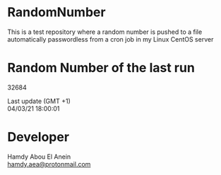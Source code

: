 # RandomNumber    
This is a test repository where a random number is pushed to a file automatically passwordless from a cron job in my Linux CentOS server    
# Random Number of the last run   
32684
      
Last update (GMT +1)    
04/03/21 18:00:01
# Developer    
Hamdy Abou El Anein   
hamdy.aea@protonmail.com
